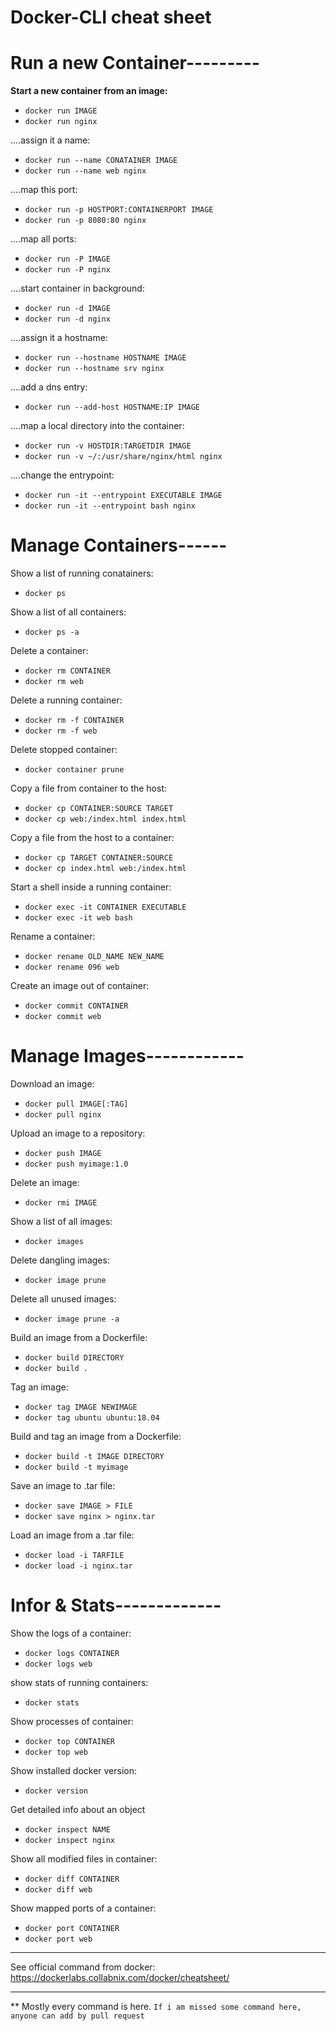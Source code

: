 # **Docker-CLI cheat sheet**

# Run a new Container---------

**Start a new container from an image:**
- `docker run IMAGE`
- `docker run nginx`

....assign it a name:
- `docker run --name CONATAINER IMAGE`
- `docker run --name web nginx`

....map this port:
- `docker run -p HOSTPORT:CONTAINERPORT IMAGE`
- `docker run -p 8080:80 nginx`

....map all ports:
- `docker run -P IMAGE`
- `docker run -P nginx`

....start container in background:
- `docker run -d IMAGE`
- `docker run -d nginx`

....assign it a hostname:
- `docker run --hostname HOSTNAME IMAGE`
- `docker run --hostname srv nginx`

....add a dns entry:
- `docker run --add-host HOSTNAME:IP IMAGE`

....map a local directory into the container:
- `docker run -v HOSTDIR:TARGETDIR IMAGE`
- `docker run -v ~/:/usr/share/nginx/html nginx`

....change the entrypoint:
- `docker run -it --entrypoint EXECUTABLE IMAGE`
- `docker run -it --entrypoint bash nginx`

# Manage Containers------
Show a list of running conatainers:
- `docker ps`

Show a list of all containers:
- `docker ps -a`

Delete a container:
- `docker rm CONTAINER`
- `docker rm web`

Delete a running container:
- `docker rm -f CONTAINER`
- `docker rm -f web`

Delete stopped container:
- `docker container prune`


Copy a file from container to the host:
- `docker cp CONTAINER:SOURCE TARGET`
- `docker cp web:/index.html index.html`

Copy a file from the host to a container:
- `docker cp TARGET CONTAINER:SOURCE`
- `docker cp index.html web:/index.html`

Start a shell inside a running container:
- `docker exec -it CONTAINER EXECUTABLE`
- `docker exec -it web bash`

Rename a container:
- `docker rename OLD_NAME NEW_NAME`
- `docker rename 096 web`

Create an image out of container:
- `docker commit CONTAINER`
- `docker commit web`

# Manage Images------------
Download an image:
- `docker pull IMAGE[:TAG]`
- `docker pull nginx`

Upload an image to a repository:
- `docker push IMAGE`
- `docker push myimage:1.0`

Delete an image:
- `docker rmi IMAGE`

Show a list of all images:
- `docker images`

Delete dangling images:
- `docker image prune`

Delete all unused images:
- `docker image prune -a`

Build an image from a Dockerfile:
- `docker build DIRECTORY`
- `docker build .`

Tag an image:
- `docker tag IMAGE NEWIMAGE`
- `docker tag ubuntu ubuntu:18.04`

Build and tag an image from a Dockerfile:
- `docker build -t IMAGE DIRECTORY`
- `docker build -t myimage`

Save an image to .tar file:
- `docker save IMAGE > FILE`
- `docker save nginx > nginx.tar`

Load an image from a .tar file:
- `docker load -i TARFILE`
- `docker load -i nginx.tar`

# Infor & Stats-------------
Show the logs of  a container:
- `docker logs CONTAINER`
- `docker logs web`

show stats of running containers:
- `docker stats`

Show processes of container:
- `docker top CONTAINER`
- `docker top web`

Show installed docker version:
- `docker version`

Get detailed info about an object
- `docker inspect NAME`
- `docker inspect nginx`

Show all modified files in container:
- `docker diff CONTAINER`
- `docker diff web`

Show mapped ports of a container:
- `docker port CONTAINER`
- `docker port web`


****
See official command from docker: https://dockerlabs.collabnix.com/docker/cheatsheet/
****

** Mostly every command is here. `If i am missed some command here, anyone can add by pull request`